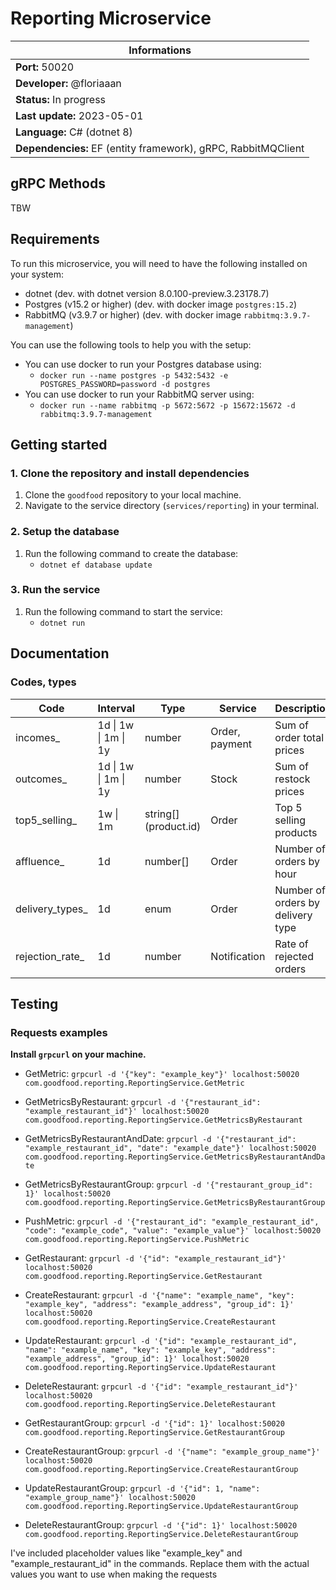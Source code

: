 # Reporting Microservice

| Informations                                                  |
| ------------------------------------------------------------- |
| **Port:** 50020                                               |
| **Developer:** @floriaaan                                     |
| **Status:** In progress                                       |
| **Last update:** 2023-05-01                                   |
| **Language:** C# (dotnet 8)                                   |
| **Dependencies:** EF (entity framework), gRPC, RabbitMQClient |

## gRPC Methods

TBW

## Requirements

To run this microservice, you will need to have the following installed on your system:

- dotnet (dev. with dotnet version 8.0.100-preview.3.23178.7)
- Postgres (v15.2 or higher) (dev. with docker image `postgres:15.2`)
- RabbitMQ (v3.9.7 or higher) (dev. with docker image `rabbitmq:3.9.7-management`)

You can use the following tools to help you with the setup:

- You can use docker to run your Postgres database using:
  - `docker run --name postgres -p 5432:5432 -e POSTGRES_PASSWORD=password -d postgres`
- You can use docker to run your RabbitMQ server using:
  - `docker run --name rabbitmq -p 5672:5672 -p 15672:15672 -d rabbitmq:3.9.7-management`

## Getting started

### 1. Clone the repository and install dependencies

1. Clone the `goodfood` repository to your local machine.
2. Navigate to the service directory (`services/reporting`) in your terminal.

### 2. Setup the database

1. Run the following command to create the database:
   - `dotnet ef database update`

### 3. Run the service

1. Run the following command to start the service:
   - `dotnet run`

## Documentation

### Codes, types

| Code                       | Interval             | Type                  | Service        | Description                       |
| -------------------------- | -------------------- | --------------------- | -------------- | --------------------------------- |
| incomes\_<interval>        | 1d \| 1w \| 1m \| 1y | number                | Order, payment | Sum of order total prices         |
| outcomes\_<interval>       | 1d \| 1w \| 1m \| 1y | number                | Stock          | Sum of restock prices             |
| top5_selling\_<interval>   | 1w \| 1m             | string[] (product.id) | Order          | Top 5 selling products            |
| affluence\_<interval>      | 1d                   | number[]              | Order          | Number of orders by hour          |
| delivery_types\_<interval> | 1d                   | enum                  | Order          | Number of orders by delivery type |
| rejection_rate\_<interval> | 1d                   | number                | Notification   | Rate of rejected orders           |

## Testing

### Requests examples

**Install `grpcurl` on your machine.**

<!-- 1. Create a new report

```sh
grpcurl -d '{ "restaurant_id": "restaurant_id:1", "code": "income_1h", "value": "99.99" }' \
    localhost:50020 com.goodfood.reporting.ReportingService.PushMetric
```

```json
{ "restaurant_id": "restaurant_id:1", "code": "income_1h", "value": "99.99" }
``` -->

- GetMetric: `grpcurl -d '{"key": "example_key"}' localhost:50020 com.goodfood.reporting.ReportingService.GetMetric`

- GetMetricsByRestaurant: `grpcurl -d '{"restaurant_id": "example_restaurant_id"}' localhost:50020 com.goodfood.reporting.ReportingService.GetMetricsByRestaurant`

- GetMetricsByRestaurantAndDate: `grpcurl -d '{"restaurant_id": "example_restaurant_id", "date": "example_date"}' localhost:50020 com.goodfood.reporting.ReportingService.GetMetricsByRestaurantAndDate`

- GetMetricsByRestaurantGroup: `grpcurl -d '{"restaurant_group_id": 1}' localhost:50020 com.goodfood.reporting.ReportingService.GetMetricsByRestaurantGroup`

- PushMetric: `grpcurl -d '{"restaurant_id": "example_restaurant_id", "code": "example_code", "value": "example_value"}' localhost:50020 com.goodfood.reporting.ReportingService.PushMetric`

- GetRestaurant: `grpcurl -d '{"id": "example_restaurant_id"}' localhost:50020 com.goodfood.reporting.ReportingService.GetRestaurant`

- CreateRestaurant: `grpcurl -d '{"name": "example_name", "key": "example_key", "address": "example_address", "group_id": 1}' localhost:50020 com.goodfood.reporting.ReportingService.CreateRestaurant`

- UpdateRestaurant: `grpcurl -d '{"id": "example_restaurant_id", "name": "example_name", "key": "example_key", "address": "example_address", "group_id": 1}' localhost:50020 com.goodfood.reporting.ReportingService.UpdateRestaurant`

- DeleteRestaurant: `grpcurl -d '{"id": "example_restaurant_id"}' localhost:50020 com.goodfood.reporting.ReportingService.DeleteRestaurant`

- GetRestaurantGroup: `grpcurl -d '{"id": 1}' localhost:50020 com.goodfood.reporting.ReportingService.GetRestaurantGroup`

- CreateRestaurantGroup: `grpcurl -d '{"name": "example_group_name"}' localhost:50020 com.goodfood.reporting.ReportingService.CreateRestaurantGroup`

- UpdateRestaurantGroup: `grpcurl -d '{"id": 1, "name": "example_group_name"}' localhost:50020 com.goodfood.reporting.ReportingService.UpdateRestaurantGroup`

- DeleteRestaurantGroup: `grpcurl -d '{"id": 1}' localhost:50020 com.goodfood.reporting.ReportingService.DeleteRestaurantGroup`

I've included placeholder values like "example_key" and "example_restaurant_id" in the commands. Replace them with the actual values you want to use when making the requests

